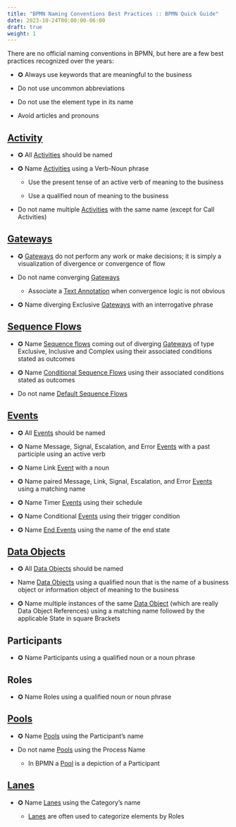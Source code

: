 ```yaml
---
title: "BPMN Naming Conventions Best Practices :: BPMN Quick Guide"
date: 2023-10-24T00:00:00-06:00
draft: true
weight: 1
---
```


There are no official naming conventions in BPMN, but here are a few best practices recognized over the years:

*   ✪ Always use keywords that are meaningful to the business
    
*   Do not use uncommon abbreviations
    
*   Do not use the element type in its name
    
*   Avoid articles and pronouns
    

## [](https://www.bpmnquickguide.com/quickguide/bpmn-quick-guide/bpmn-naming-conventions-best-practices.html#_activity)[Activity](https://www.bpmnquickguide.com/quickguide/bpmn-quick-guide/activity.html)

*   ✪ All [Activities](https://www.bpmnquickguide.com/quickguide/bpmn-quick-guide/activity.html) should be named
    
*   ✪ Name [Activities](https://www.bpmnquickguide.com/quickguide/bpmn-quick-guide/activity.html) using a Verb-Noun phrase
    
    *   Use the present tense of an active verb of meaning to the business
        
    *   Use a qualified noun of meaning to the business
        
    
*   Do not name multiple [Activities](https://www.bpmnquickguide.com/quickguide/bpmn-quick-guide/activity.html) with the same name (except for Call Activities)
    

## [](https://www.bpmnquickguide.com/quickguide/bpmn-quick-guide/bpmn-naming-conventions-best-practices.html#_gateways)[Gateways](https://www.bpmnquickguide.com/quickguide/bpmn-quick-guide/gateway.html)

*   ✪ [Gateways](https://www.bpmnquickguide.com/quickguide/bpmn-quick-guide/gateway.html) do not perform any work or make decisions; it is simply a visualization of divergence or convergence of flow
    
*   Do not name converging [Gateways](https://www.bpmnquickguide.com/quickguide/bpmn-quick-guide/gateway.html)
    
    *   Associate a [Text Annotation](https://www.bpmnquickguide.com/quickguide/bpmn-quick-guide/artifact.html) when convergence logic is not obvious
        
    
*   ✪ Name diverging Exclusive [Gateways](https://www.bpmnquickguide.com/quickguide/bpmn-quick-guide/gateway.html) with an interrogative phrase
    

## [](https://www.bpmnquickguide.com/quickguide/bpmn-quick-guide/bpmn-naming-conventions-best-practices.html#_sequence_flows)[Sequence Flows](https://www.bpmnquickguide.com/quickguide/bpmn-quick-guide/sequence-flow.html)

*   ✪ Name [Sequence flows](https://www.bpmnquickguide.com/quickguide/bpmn-quick-guide/sequence-flow.html) coming out of diverging [Gateways](https://www.bpmnquickguide.com/quickguide/bpmn-quick-guide/gateway.html) of type Exclusive, Inclusive and Complex using their associated conditions stated as outcomes
    
*   ✪ Name [Conditional Sequence Flows](https://www.bpmnquickguide.com/quickguide/bpmn-quick-guide/sequence-flow.html) using their associated conditions stated as outcomes
    
*   Do not name [Default Sequence Flows](https://www.bpmnquickguide.com/quickguide/bpmn-quick-guide/sequence-flow.html)
    

## [](https://www.bpmnquickguide.com/quickguide/bpmn-quick-guide/bpmn-naming-conventions-best-practices.html#_events)[Events](https://www.bpmnquickguide.com/quickguide/bpmn-quick-guide/event.html)

*   ✪ All [Events](https://www.bpmnquickguide.com/quickguide/bpmn-quick-guide/event.html) should be named
    
*   ✪ Name Message, Signal, Escalation, and Error [Events](https://www.bpmnquickguide.com/quickguide/bpmn-quick-guide/event.html) with a past participle using an active verb
    
*   ✪ Name Link [Event](https://www.bpmnquickguide.com/quickguide/bpmn-quick-guide/event.html) with a noun
    
*   ✪ Name paired Message, Link, Signal, Escalation, and Error [Events](https://www.bpmnquickguide.com/quickguide/bpmn-quick-guide/event.html) using a matching name
    
*   ✪ Name Timer [Events](https://www.bpmnquickguide.com/quickguide/bpmn-quick-guide/event.html) using their schedule
    
*   ✪ Name Conditional [Events](https://www.bpmnquickguide.com/quickguide/bpmn-quick-guide/event.html) using their trigger condition
    
*   ✪ Name [End Events](https://www.bpmnquickguide.com/quickguide/bpmn-quick-guide/event.html) using the name of the end state
    

## [](https://www.bpmnquickguide.com/quickguide/bpmn-quick-guide/bpmn-naming-conventions-best-practices.html#_data_objects)[Data Objects](https://www.bpmnquickguide.com/quickguide/bpmn-quick-guide/data.html)

*   ✪ All [Data Objects](https://www.bpmnquickguide.com/quickguide/bpmn-quick-guide/data.html) should be named
    
*   Name [Data Objects](https://www.bpmnquickguide.com/quickguide/bpmn-quick-guide/data.html) using a qualified noun that is the name of a business object or information object of meaning to the business
    
*   ✪ Name multiple instances of the same [Data Object](https://www.bpmnquickguide.com/quickguide/bpmn-quick-guide/data.html) (which are really Data Object References) using a matching name followed by the applicable State in square Brackets
    

## [](https://www.bpmnquickguide.com/quickguide/bpmn-quick-guide/bpmn-naming-conventions-best-practices.html#_participants)Participants

*   ✪ Name Participants using a qualified noun or a noun phrase
    

## [](https://www.bpmnquickguide.com/quickguide/bpmn-quick-guide/bpmn-naming-conventions-best-practices.html#_roles)Roles

*   ✪ Name Roles using a qualified noun or noun phrase
    

## [](https://www.bpmnquickguide.com/quickguide/bpmn-quick-guide/bpmn-naming-conventions-best-practices.html#_pools)[Pools](https://www.bpmnquickguide.com/quickguide/bpmn-quick-guide/pool.html)

*   ✪ Name [Pools](https://www.bpmnquickguide.com/quickguide/bpmn-quick-guide/pool.html) using the Participant’s name
    
*   Do not name [Pools](https://www.bpmnquickguide.com/quickguide/bpmn-quick-guide/pool.html) using the Process Name
    
    *   In BPMN a [Pool](https://www.bpmnquickguide.com/quickguide/bpmn-quick-guide/pool.html) is a depiction of a Participant
        
    

## [](https://www.bpmnquickguide.com/quickguide/bpmn-quick-guide/bpmn-naming-conventions-best-practices.html#_lanes)[Lanes](https://www.bpmnquickguide.com/quickguide/bpmn-quick-guide/lane.html)

*   ✪ Name [Lanes](https://www.bpmnquickguide.com/quickguide/bpmn-quick-guide/lane.html) using the Category’s name
    
    *   [Lanes](https://www.bpmnquickguide.com/quickguide/bpmn-quick-guide/lane.html) are often used to categorize elements by Roles
